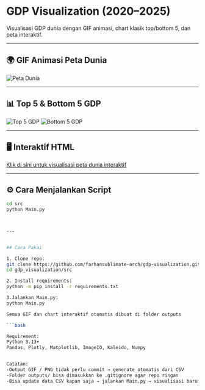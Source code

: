 # GDP Visualization (2020–2025)

Visualisasi GDP dunia dengan GIF animasi, chart klasik top/bottom 5, dan peta interaktif.

---

## 🌍 GIF Animasi Peta Dunia
![Peta Dunia](outputs/gdp_world.gif)

---

## 📊 Top 5 & Bottom 5 GDP
![Top 5 GDP](outputs/top5_gdp_charts/top5_gdp.png)
![Bottom 5 GDP](outputs/top5_gdp_charts/worst5_gdp.png)

---

## 🖥 Interaktif HTML
[Klik di sini untuk visualisasi peta dunia interaktif](https://farhansublimate-arch.github.io/gdp-visualizations/)

---

## ⚙️ Cara Menjalankan Script
```bash
cd src
python Main.py



---


## Cara Pakai

1. Clone repo:
git clone https://github.com/farhansublimate-arch/gdp-visualization.git
cd gdp_visualization/src

2. Install requirements:
python -m pip install -r requirements.txt

3.Jalankan Main.py:
python Main.py

Semua GIF dan chart interaktif otomatis dibuat di folder outputs

```bash

Requirement:
Python 3.13+
Pandas, Plotly, Matplotlib, ImageIO, Kaleido, Numpy


Catatan:
-Output GIF / PNG tidak perlu commit → generate otomatis dari CSV
-Folder outputs/ bisa dimasukkan ke .gitignore agar repo ringan
-Bisa update data CSV kapan saja → jalankan Main.py → visualisasi baru otomatis dibuat



